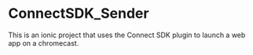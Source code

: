 # ConnectSDK_Sender

This is an ionic project that uses the Connect SDK plugin to launch a web app on a chromecast.